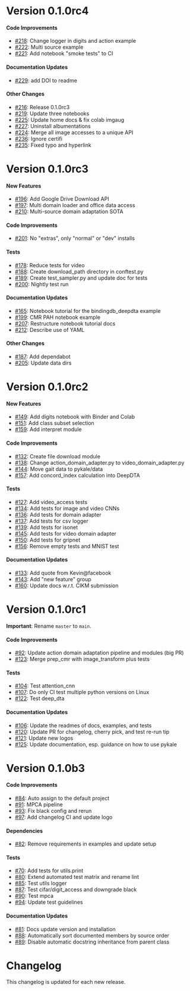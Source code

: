 # Version  0.1.0rc4


#### Code Improvements


* [#218](https://github.com/pykale/pykale/pull/218): Change logger in digits and action example
* [#222](https://github.com/pykale/pykale/pull/222): Multi source example
* [#221](https://github.com/pykale/pykale/pull/221): Add notebook "smoke tests" to CI

#### Documentation Updates


* [#229](https://github.com/pykale/pykale/pull/229): add DOI to readme

#### Other Changes

* [#216](https://github.com/pykale/pykale/pull/216): Release 0.1.0rc3
* [#219](https://github.com/pykale/pykale/pull/219): Update three notebooks
* [#225](https://github.com/pykale/pykale/pull/225): Update home docs & fix colab imgaug
* [#227](https://github.com/pykale/pykale/pull/227): Uninstall albumentations
* [#224](https://github.com/pykale/pykale/pull/224): Merge all image accesses to a unique API
* [#236](https://github.com/pykale/pykale/pull/236): Ignore certifi
* [#235](https://github.com/pykale/pykale/pull/235): Fixed typo and hyperlink


# Version  0.1.0rc3

#### New Features

* [#196](https://github.com/pykale/pykale/pull/196): Add Google Drive Download API
* [#197](https://github.com/pykale/pykale/pull/197): Multi domain loader and office data access
* [#210](https://github.com/pykale/pykale/pull/210): Multi-source domain adaptation SOTA

#### Code Improvements

* [#201](https://github.com/pykale/pykale/pull/201): No "extras", only "normal" or "dev" installs

#### Tests

* [#178](https://github.com/pykale/pykale/pull/178): Reduce tests for video
* [#188](https://github.com/pykale/pykale/pull/188): Create download_path directory in conftest.py
* [#189](https://github.com/pykale/pykale/pull/189): Create test_sampler.py and update doc for tests
* [#200](https://github.com/pykale/pykale/pull/200): Nightly test run

#### Documentation Updates

* [#165](https://github.com/pykale/pykale/pull/165): Notebook tutorial for the bindingdb_deepdta example
* [#199](https://github.com/pykale/pykale/pull/199): CMR PAH notebook example
* [#207](https://github.com/pykale/pykale/pull/207): Restructure notebook tutorial docs
* [#212](https://github.com/pykale/pykale/pull/212): Describe use of YAML

#### Other Changes

* [#187](https://github.com/pykale/pykale/pull/187): Add dependabot
* [#205](https://github.com/pykale/pykale/pull/205): Update data dirs

# Version  0.1.0rc2

#### New Features

* [#149](https://github.com/pykale/pykale/pull/149): Add digits notebook with Binder and Colab
* [#151](https://github.com/pykale/pykale/pull/151): Add class subset selection
* [#159](https://github.com/pykale/pykale/pull/159): Add interpret module

#### Code Improvements

* [#132](https://github.com/pykale/pykale/pull/132): Create file download module
* [#138](https://github.com/pykale/pykale/pull/138): Change action_domain_adapter.py to video_domain_adapter.py
* [#144](https://github.com/pykale/pykale/pull/144): Move gait data to pykale/data
* [#157](https://github.com/pykale/pykale/pull/157): Add concord_index calculation into DeepDTA

#### Tests

* [#127](https://github.com/pykale/pykale/pull/127): Add video_access tests
* [#134](https://github.com/pykale/pykale/pull/134): Add tests for image and video CNNs
* [#136](https://github.com/pykale/pykale/pull/136): Add tests for domain adapter
* [#137](https://github.com/pykale/pykale/pull/137): Add tests for csv logger
* [#139](https://github.com/pykale/pykale/pull/139): Add tests for isonet
* [#145](https://github.com/pykale/pykale/pull/145): Add tests for video domain adapter
* [#150](https://github.com/pykale/pykale/pull/150): Add tests for gripnet
* [#156](https://github.com/pykale/pykale/pull/156): Remove empty tests and MNIST test

#### Documentation Updates

* [#133](https://github.com/pykale/pykale/pull/133): Add quote from Kevin@facebook
* [#143](https://github.com/pykale/pykale/pull/143): Add "new feature" group
* [#160](https://github.com/pykale/pykale/pull/160): Update docs w.r.t. CIKM submission

# Version  0.1.0rc1

**Important**: Rename `master` to `main`.

#### Code Improvements

* [#92](https://github.com/pykale/pykale/pull/92): Update action domain adaptation pipeline and modules (big PR)
* [#123](https://github.com/pykale/pykale/pull/123): Merge prep_cmr with image_transform plus tests

#### Tests

* [#104](https://github.com/pykale/pykale/pull/104): Test attention_cnn
* [#107](https://github.com/pykale/pykale/pull/107): Do only CI test multiple python versions on Linux
* [#122](https://github.com/pykale/pykale/pull/122): Test deep_dta

#### Documentation Updates

* [#106](https://github.com/pykale/pykale/pull/106): Update the readmes of docs, examples, and tests
* [#120](https://github.com/pykale/pykale/pull/120): Update PR for changelog, cherry pick, and test re-run tip
* [#121](https://github.com/pykale/pykale/pull/121): Update new logos
* [#125](https://github.com/pykale/pykale/pull/125): Update documentation, esp. guidance on how to use pykale

# Version  0.1.0b3

#### Code Improvements

* [#84](https://github.com/pykale/pykale/pull/84): Auto assign to the default project
* [#91](https://github.com/pykale/pykale/pull/91): MPCA pipeline
* [#93](https://github.com/pykale/pykale/pull/93): Fix black config and rerun
* [#97](https://github.com/pykale/pykale/pull/97): Add changelog CI and update logo

#### Dependencies

* [#82](https://github.com/pykale/pykale/pull/82): Remove requirements in examples and update setup

#### Tests

* [#70](https://github.com/pykale/pykale/pull/70): Add tests for utils.print
* [#80](https://github.com/pykale/pykale/pull/80): Extend automated test matrix and rename lint
* [#85](https://github.com/pykale/pykale/pull/85): Test utils logger
* [#87](https://github.com/pykale/pykale/pull/87): Test cifar/digit_access and downgrade black
* [#90](https://github.com/pykale/pykale/pull/90): Test mpca
* [#94](https://github.com/pykale/pykale/pull/94): Update test guidelines

#### Documentation Updates

* [#81](https://github.com/pykale/pykale/pull/81): Docs update version and installation
* [#88](https://github.com/pykale/pykale/pull/88): Automatically sort documented members by source order
* [#89](https://github.com/pykale/pykale/pull/89): Disable automatic docstring inheritance from parent class


# Changelog

This changelog is updated for each new release.
